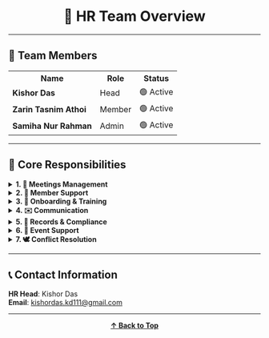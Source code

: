 <div align="center">

# 🌟 HR Team Overview



</div>

---

## 👥 Team Members

<table>
  <tr>
    <th>Name</th>
    <th>Role</th>
    <th>Status</th>
  </tr>
  <tr>
    <td><b>Kishor Das</b></td>
    <td>Head</td>
    <td>🟢 Active</td>
  </tr>
  <tr>
    <td><b>Zarin Tasnim Athoi</b></td>
    <td>Member</td>
    <td>🟢 Active</td>
  </tr>
  <tr>
    <td><b>Samiha Nur Rahman</b></td>
    <td>Admin</td>
    <td>🟢 Active</td>
  </tr>
</table>

---

## 🎯 Core Responsibilities

<details>
<summary><b>1. 📅 Meetings Management</b></summary>

- Schedule and coordinate team meetings
- Prepare comprehensive agendas
- Track attendance and follow-ups
- Maintain meeting minutes
</details>

<details>
<summary><b>2. 🤝 Member Support</b></summary>

- Handle work-related concerns
- Facilitate management communication
- Provide guidance and assistance
- Track issue resolution
</details>

<details>
<summary><b>3. 🚀 Onboarding & Training</b></summary>

- Welcome new team members
- Conduct orientation sessions
- Organize skill development workshops
- Monitor training progress
</details>

<details>
<summary><b>4. ✉️ Communication</b></summary>

- Manage official correspondence
- Send team announcements
- Handle member queries
- Maintain communication records
</details>

<details>
<summary><b>5. 📂 Records & Compliance</b></summary>

- Update member databases
- Ensure data confidentiality
- Monitor policy compliance
- Maintain documentation
</details>

<details>
<summary><b>6. 🎉 Event Support</b></summary>

- Plan team activities
- Coordinate event logistics
- Collect participant feedback
- Document event outcomes
</details>

<details>
<summary><b>7. 🕊️ Conflict Resolution</b></summary>

- Mediate team disputes
- Implement resolution strategies
- Foster positive environment
- Track resolution progress
</details>

---

## 📞 Contact Information

**HR Head**: Kishor Das  
**Email**: kishordas.kd111@gmail.com

---

<div align="center">

**[↑ Back to Top](#-hr-team-overview)**

</div>
